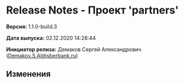 # Release Notes - Проект 'partners'

**Версия:** 1.1.0-build.3

**Дата выпуска:** 02.12.2020 14:28:44

**Инициатор релиза:** Демаков Сергей Александрович (Demakov.S.Al@sberbank.ru)

## Изменения
